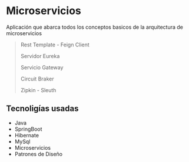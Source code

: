 # Microservicios

<p>
Aplicación que abarca todos los conceptos basicos de la arquitectura de microservicios
</p>

>Rest Template - Feign Client
>
>Servidor Eureka
>
>Servicio Gateway
>
>Circuit Braker
>
>Zipkin - Sleuth

## Tecnoligías usadas
- Java
- SpringBoot
- Hibernate
- MySql
- Microservicios
- Patrones de Diseño
